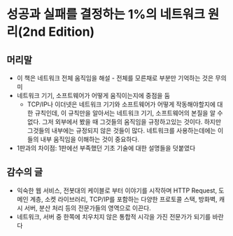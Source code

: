 # 성공과 실패를 결정하는 1%의 네트워크 원리(2nd Edition)

## 머리말
- 이 책은 네트워크 전체 움직임을 해설 - 전체를 모른채로 부분만 기억하는 것은 무의미
- 네트워크 기기, 소프트웨어가 어떻게 움직이는지에 중점을 둠
  - TCP/IP나 이더넷은 네트워크 기기와 소프트웨어가 어떻게 작동해야할지에 대한 규칙인데, 이 규칙만을 알아서는 네트워크 기기, 소프트웨어의 본질을 알 수 없다. 그저 외부에서 봤을 때 그것들의 움직임을 규정하고있는 것이다. 하지만 그것들의 내부에는 규정되지 않은 것들이 많다. 네트워크를 사용하는데에는 이들의 내부 움직임을 이해하는 것이 중요하다.
- 1판과의 차이점: 1판에선 부족했던 기초 기술에 대한 설명들을 덧붙였다

## 감수의 글
- 익숙한 웹 서비스, 전봇대의 케이블로 부터 이야기를 시작하며 HTTP Request, 도메인 계층, 소켓 라이브러리, TCP/IP를 포함하는 다양한 프로토콜 스택, 방화벽, 캐시 서버, 분산 처리 등의 전문가들의 영역으로 이끈다.
- 네트워크, 서버 중 한쪽에 치우치지 않은 통합적 시각을 가진 전문가가 되기를 바란다

